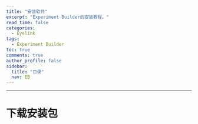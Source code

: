```yaml
---
title: "安装软件"
excerpt: "Experiment Builder的安装教程。"
read_time: false
categories:
  - Eyelink
tags:
  - Experiment Builder
toc: true
comments: true
author_profile: false
sidebar:
  title: "目录"
  nav: EB
---
```


---

# 下载安装包
